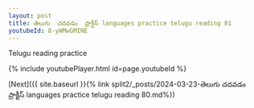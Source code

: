 ```yaml
---
layout: post
title: తెలుగు  చదవడం  ప్రాక్టీస్ languages practice telugu reading 81
youtubeId: 8-yWMwGMINE
---
```

 
 
Telugu reading practice
 
 
 
 
 


{% include youtubePlayer.html id=page.youtubeId %}
 
[Next]({{ site.baseurl }}{% link  split2/_posts/2024-03-23-తెలుగు  చదవడం  ప్రాక్టీస్ languages practice telugu reading 80.md%})
 
